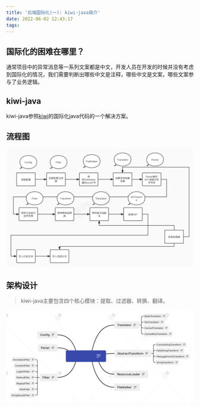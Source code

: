 ```yaml
---
title: '后端国际化(一): kiwi-java简介'
date: 2022-06-02 12:43:17
tags:
---
```


## 国际化的困难在哪里？

通常项目中的异常消息等一系列文案都是中文，开发人员在开发的时候并没有考虑到国际化的情况，我们需要判断出哪些中文是注释，哪些中文是文案，哪些文案参与了业务逻辑。

## kiwi-java

kiwi-java参照[kiwi](https://github.com/alibaba/kiwi)的国际化java代码的一个解决方案。

## 流程图

![](/images/A88572FA-F9B0-4688-AE7A-D35C8A3A5EC0.png)

## 架构设计 

> kiwi-java主要包含四个核心模块：提取、过滤器、转换、翻译。

![](/images/架构设计.png)
